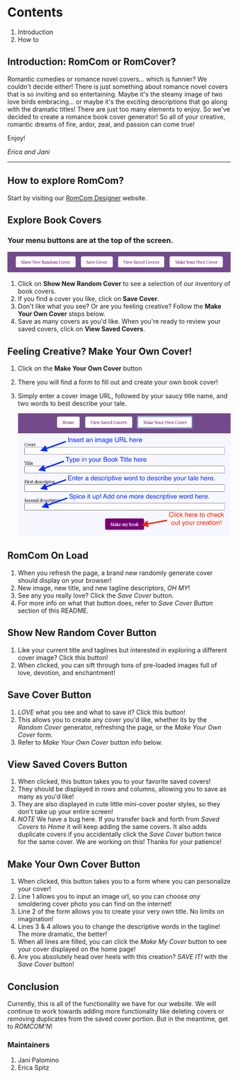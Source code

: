 # Contents
1. Introduction
2. How to

## Introduction: RomCom or RomCover?
Romantic comedies or romance novel covers... which is funnier? We couldn't decide either! There is just something about romance novel covers that is so inviting and so entertaining. Maybe it's the steamy image of two love birds embracing... or maybe it's the exciting descriptions that go along with the dramatic titles! There are just too many elements to enjoy. So we've decided to create a romance book cover generator! So all of your creative, romantic dreams of fire, ardor, zeal, and passion can come true! 

Enjoy!

_Erica and Jani_

---

## How to explore RomCom?
Start by visiting our [RomCom Designer](https://e-spitz.github.io/romcom/) website.

## Explore Book Covers
### Your menu buttons are at the top of the screen.

   ![menubuttons](readme-assets/Home%20Page%20Menu.png)

1. Click on **Show New Random Cover** to see a selection of our inventory of book covers.
2. If you find a cover you like, click on **Save Cover**.
3. Don't like what you see? Or are you feeling creative? Follow the **Make Your Own Cover** steps below.
3. Save as many covers as you'd like. When you're ready to review your saved covers, click on **View Saved Covers**.
    

## Feeling Creative? Make Your Own Cover!
1. Click on the **Make Your Own Cover** button
2. There you will find a form to fill out and create your own book cover!
3. Simply enter a cover image URL, followed by your saucy title name, and two words to best describe your tale.

    ![menubuttons](readme-assets/Cover-form.png)
    
## RomCom On Load
1. When you refresh the page, a brand new randomly generate cover should display on your browser!
2. New image, new title, and new tagline descriptors, _*OH MY*_!
3. See any you really love? Click the *Save Cover* button.
4. For more info on what that button does, refer to *Save Cover Button* section of this README.

## Show New Random Cover Button
1. Like your current title and taglines but interested in exploring a different cover image? Click this button!
2. When clicked, you can sift through tons of pre-loaded images full of love, devotion, and enchantment!

## Save Cover Button
1. *LOVE* what you see and what to save it? Click this button!
2. This allows you to create any cover you'd like, whether its by the _Random Cover_ generator, refreshing the page, or the *Make Your Own Cover* form.
3. Refer to *Make Your Own Cover* button info below.

## View Saved Covers Button
1. When clicked, this button takes you to your favorite saved covers!
2. They should be displayed in rows and columns, allowing you to save as many as you'd like!
3. They are also displayed in cute little mini-cover poster styles, so they don't take up your entire screen!
4. *_NOTE_* We have a bug here. If you transfer back and forth from _Saved Covers_ to _Home_ it will keep adding the same covers. It also adds duplicate covers if you accidentally click the _Save Cover_ button twice for the same cover. We are working on this! Thanks for your patience!

## Make Your Own Cover Button
1. When clicked, this button takes you to a form where you can personalize your cover!
2. Line 1 allows you to input an image url, so you can choose _any_ smoldering cover photo you can find on the internet!
3. Line 2 of the form allows you to create your very own title. No limits on imagination!
4. Lines 3 & 4 allows you to change the descriptive words in the tagline! The more dramatic, the better!
5. When all lines are filled,  you can click the *Make My Cover* button to see your cover displayed on the home page!
6. Are you absolutely head over heels with this creation? _SAVE IT!_ with the _Save Cover_ button!

## Conclusion
Currently, this is all of the functionality we have for our website. We will continue to work towards adding more functionality like deleting covers or removing duplicates from the saved cover portion. But in the meantime, get to *ROMCOM'N*!

### Maintainers
1. Jani Palomino
2. Erica Spitz
